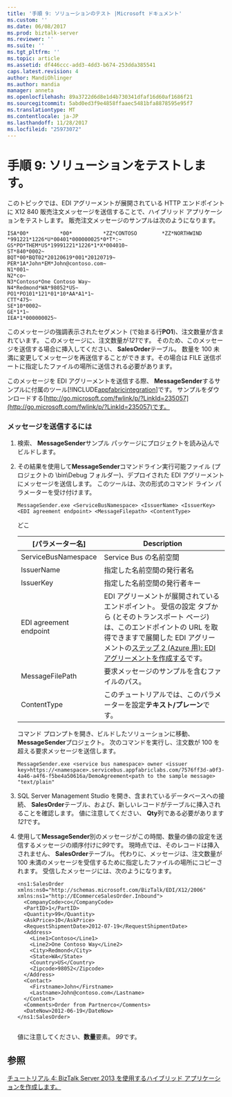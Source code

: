 ```yaml
---
title: '手順 9: ソリューションのテスト |Microsoft ドキュメント'
ms.custom: ''
ms.date: 06/08/2017
ms.prod: biztalk-server
ms.reviewer: ''
ms.suite: ''
ms.tgt_pltfrm: ''
ms.topic: article
ms.assetid: df446ccc-add3-4dd3-b674-253dda385541
caps.latest.revision: 4
author: MandiOhlinger
ms.author: mandia
manager: anneta
ms.openlocfilehash: 89a3722d6d8e1d4b730341dfaf16d60af1686f21
ms.sourcegitcommit: 5abd0ed3f9e4858ffaaec5481bfa8878595e95f7
ms.translationtype: MT
ms.contentlocale: ja-JP
ms.lasthandoff: 11/28/2017
ms.locfileid: "25973072"
---
```

# <a name="step-9-test-the-solution"></a>手順 9: ソリューションをテストします。
このトピックでは、EDI アグリーメントが展開されている HTTP エンドポイントに X12 840 販売注文メッセージを送信することで、ハイブリッド アプリケーションをテストします。 販売注文メッセージのサンプルは次のようになります。  
  
```  
ISA*00*          *00*          *ZZ*CONTOSO        *ZZ*NORTHWIND      *991221*1226*U*00401*000000025*0*T*:~  
GS*PO*THEM*US*19991221*1226*1*X*004010~  
ST*840*0002~  
BQT*00*BQT02*20120619*001*20120719~  
PER*1A*John*EM*John@contoso.com~  
N1*001~  
N2*co~  
N3*Contoso*One Contoso Way~  
N4*Redmond*WA*98052*US~  
PO1*PO101*121*01*10*AA*A1*1~  
CTT*475~  
SE*10*0002~  
GE*1*1~  
IEA*1*000000025~  
```  
  
 このメッセージの強調表示されたセグメント (で始まる行**PO1**)、注文数量が含まれています。 このメッセージに、注文数量が*121*です。 そのため、このメッセージを送信する場合に挿入してください、 **SalesOrder**テーブル。 数量を 100 未満に変更してメッセージを再送信することができます。その場合は FILE 送信ポートに指定したファイルの場所に送信される必要があります。  
  
 このメッセージを EDI アグリーメントを送信する際、 **MessageSender**するサンプルに付属のツール[!INCLUDE[appfabricintegration](../includes/appfabricintegration-md.md)]です。 サンプルをダウンロードする[http://go.microsoft.com/fwlink/p/?LinkId=235057](http://go.microsoft.com/fwlink/p/?LinkId=235057)です。  
  
### <a name="to-send-a-message"></a>メッセージを送信するには  
  
1.  検索、 **MessageSender**サンプル パッケージにプロジェクトを読み込んでビルドします。  
  
2.  その結果を使用して**MessageSender**コマンドライン実行可能ファイル (プロジェクトの \bin\Debug フォルダー)、デプロイされた EDI アグリーメントにメッセージを送信します。 このツールは、次の形式のコマンド ライン パラメーターを受け付けます。  
  
    ```  
    MessageSender.exe <ServiceBusNamespace> <IssuerName> <IssuerKey> <EDI agreement endpoint> <MessageFilepath> <ContentType>  
    ```  
  
     どこ  
  
    |[パラメーター名]|Description|  
    |--------------------|-----------------|  
    |ServiceBusNamespace|Service Bus の名前空間|  
    |IssuerName|指定した名前空間の発行者名|  
    |IssuerKey|指定した名前空間の発行者キー|  
    |EDI agreement endpoint|EDI アグリーメントが展開されているエンドポイント。 受信の設定 タブから (とそのトランスポート ページ) は、このエンドポイントの URL を取得できますで展開した EDI アグリーメントの[ステップ 2 (Azure 用): EDI アグリーメントを作成する](../core/step-2-for-azure-create-an-edi-agreement.md)です。|  
    |MessageFilePath|要求メッセージのサンプルを含むファイルのパス。|  
    |ContentType|このチュートリアルでは、このパラメーターを設定**テキスト/プレーン**です。|  
  
     コマンド プロンプトを開き、ビルドしたソリューションに移動、 **MessageSender**プロジェクト。 次のコマンドを実行し、注文数が 100 を超える要求メッセージを送信します。  
  
    ```  
    MessageSender.exe <service bus namespace> owner <issuer key>https://<namespace>.servicebus.appfabriclabs.com/7576ff3d-a0f3-4a46-a4f6-f5be4a50616a/DemoAgreement<path to the sample message> "text/plain"  
    ```  
  
3.  SQL Server Management Studio を開き、含まれているデータベースへの接続、 **SalesOrder**テーブル、および、新しいレコードがテーブルに挿入されることを確認します。 値に注意してください、 **Qty**列である必要があります*121*です。  
  
4.  使用して**MessageSender**別のメッセージがこの時間、数量の値の設定を送信するメッセージの順序付けに*99*です。 現時点では、そのレコードは挿入されません、 **SalesOrder**テーブル。 代わりに、メッセージは、注文数量が 100 未満のメッセージを受信するために指定したファイルの場所にコピーされます。 受信したメッセージには、次のようになります。  
  
    ```  
    <ns1:SalesOrder xmlns:ns0="http://schemas.microsoft.com/BizTalk/EDI/X12/2006" xmlns:ns1="http://ECommerceSalesOrder.Inbound">  
      <CompanyCode>co</CompanyCode>  
      <PartID>1</PartID>  
      <Quantity>99</Quantity>  
      <AskPrice>10</AskPrice>  
      <RequestShipmentDate>2012-07-19</RequestShipmentDate>  
      <Address>  
        <Line1>Contoso</Line1>  
        <Line2>One Contoso Way</Line2>  
        <City>Redmond</City>  
        <State>WA</State>  
        <Country>US</Country>  
        <Zipcode>98052</Zipcode>  
      </Address>  
      <Contact>  
        <Firstname>John</Firstname>  
        <Lastname>John@contoso.com</Lastname>  
      </Contact>  
      <Comments>Order from Partnerco</Comments>  
      <DateNow>2012-06-19</DateNow>  
    </ns1:SalesOrder>  
  
    ```  
  
     値に注意してください、**数量**要素。 *99*です。  
  
## <a name="see-also"></a>参照  
 [チュートリアル 4: BizTalk Server 2013 を使用するハイブリッド アプリケーションを作成します。](../core/tutorial-4-creating-a-hybrid-application-using-biztalk-server-2013.md)